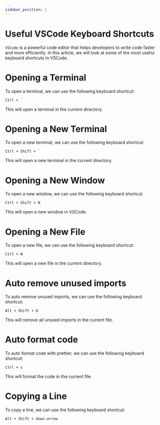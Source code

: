 ```yaml
---
sidebar_position: 1
---
```


# Useful VSCode Keyboard Shortcuts

`VSCode` is a powerful code editor that helps developers to write code faster and more efficiently. In this article, we will look at some of the most useful keyboard shortcuts in VSCode.

# Opening a Terminal

To open a terminal, we can use the following keyboard shortcut:

```
Ctrl + `
```

This will open a terminal in the current directory.

# Opening a New Terminal

To open a new terminal, we can use the following keyboard shortcut:

```
Ctrl + Shift + `
```

This will open a new terminal in the current directory.

# Opening a New Window

To open a new window, we can use the following keyboard shortcut:

```
Ctrl + Shift + N
```

This will open a new window in VSCode.


# Opening a New File

To open a new file, we can use the following keyboard shortcut:

```
Ctrl + N
```

This will open a new file in the current directory.

# Auto remove unused imports

To auto remove unused imports, we can use the following keyboard shortcut:

```
Alt + Shift + O
```

This will remove all unused imports in the current file.

# Auto format code

To auto format code with prettier, we can use the following keyboard shortcut:

```
Ctrl + s
```

This will format the code in the current file.

# Copying a Line

To copy a line, we can use the following keyboard shortcut:

```
Alt + Shift + down-arrow
```










